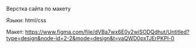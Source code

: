 Верстка сайта по макету

Языки: html/css

Макет: https://www.figma.com/file/dVBa7wx6E0y2wiSODQdhut/Untitled?type=design&node-id=2-2&mode=design&t=vaQWD0pxTJErPKPl-0
